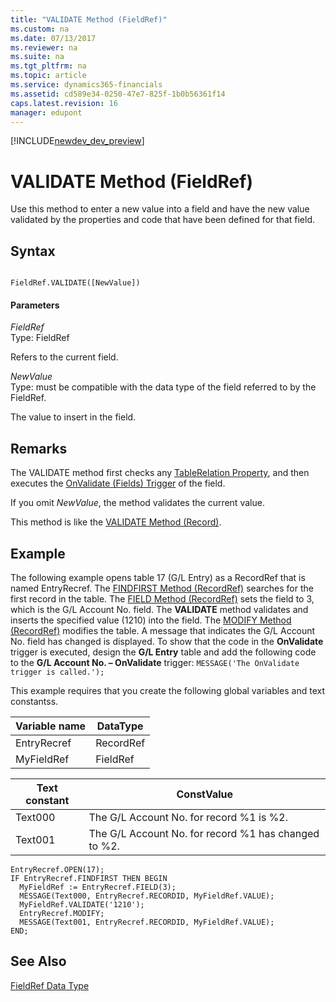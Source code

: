```yaml
---
title: "VALIDATE Method (FieldRef)"
ms.custom: na
ms.date: 07/13/2017
ms.reviewer: na
ms.suite: na
ms.tgt_pltfrm: na
ms.topic: article
ms.service: dynamics365-financials
ms.assetid: cd589e34-0250-47e7-825f-1b0b56361f14
caps.latest.revision: 16
manager: edupont
---
```


[!INCLUDE[newdev_dev_preview](../includes/newdev_dev_preview.md)]

# VALIDATE Method (FieldRef)
Use this method to enter a new value into a field and have the new value validated by the properties and code that have been defined for that field.  

## Syntax  

```  

FieldRef.VALIDATE([NewValue])  
```  

#### Parameters  
 *FieldRef*  
 Type: FieldRef  

 Refers to the current field.  

 *NewValue*  
 Type: must be compatible with the data type of the field referred to by the FieldRef.  

 The value to insert in the field.  

## Remarks  
 The VALIDATE method first checks any [TableRelation Property](../properties/devenv-TableRelation-Property.md), and then executes the [OnValidate \(Fields\) Trigger](../triggers/devenv-OnValidate-Fields-Trigger.md) of the field.  

 If you omit *NewValue*, the method validates the current value.  

 This method is like the [VALIDATE Method \(Record\)](devenv-VALIDATE-Method-Record.md).  

## Example  
 The following example opens table 17 \(G/L Entry\) as a RecordRef that is named EntryRecref. The [FINDFIRST Method \(RecordRef\)](devenv-FINDFIRST-Method-RecordRef.md) searches for the first record in the table. The [FIELD Method \(RecordRef\)](devenv-FIELD-Method-RecordRef.md) sets the field to 3, which is the G/L Account No. field. The **VALIDATE** method validates and inserts the specified value \(1210\) into the field. The [MODIFY Method \(RecordRef\)](devenv-MODIFY-Method-RecordRef.md) modifies the table. A message that indicates the G/L Account No. field has changed is displayed. To show that the code in the **OnValidate** trigger is executed, design the **G/L Entry** table and add the following code to the **G/L Account No. – OnValidate** trigger: `MESSAGE('The OnValidate trigger is called.');`  

 This example requires that you create the following global variables and text constantss.  

|Variable name|DataType|  
|-------------------|--------------|  
|EntryRecref|RecordRef|  
|MyFieldRef|FieldRef|  

|Text constant|ConstValue|  
|-------------------|----------------|  
|Text000|The G/L Account No. for record %1 is %2.|  
|Text001|The G/L Account No. for record %1 has changed to %2.|  

```  
EntryRecref.OPEN(17);  
IF EntryRecref.FINDFIRST THEN BEGIN  
  MyFieldRef := EntryRecref.FIELD(3);  
  MESSAGE(Text000, EntryRecref.RECORDID, MyFieldRef.VALUE);  
  MyFieldRef.VALIDATE('1210');  
  EntryRecref.MODIFY;  
  MESSAGE(Text001, EntryRecref.RECORDID, MyFieldRef.VALUE);  
END;  
```  

## See Also  
 [FieldRef Data Type](../datatypes/devenv-FieldRef-Data-Type.md)

